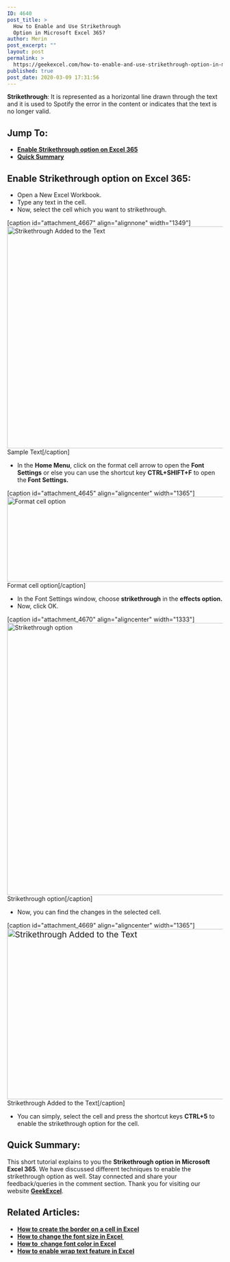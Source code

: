 ```yaml
---
ID: 4640
post_title: >
  How to Enable and Use Strikethrough
  Option in Microsoft Excel 365?
author: Merin
post_excerpt: ""
layout: post
permalink: >
  https://geekexcel.com/how-to-enable-and-use-strikethrough-option-in-microsoft-excel-365/
published: true
post_date: 2020-03-09 17:31:56
---
```

<strong>Strikethrough</strong>: It is represented as a horizontal line drawn through the text and it is used to Spotify the error in the content or indicates that the text is no longer valid.
<h2>Jump To:</h2>
<ul>
 	<li><a href="#st-1"><strong>Enable Strikethrough option on Excel 365</strong></a></li>
 	<li><a href="#st-2"><strong>Quick Summary</strong></a></li>
</ul>
<h2 id="st-1">Enable Strikethrough option on Excel 365:</h2>
<ul>
 	<li>Open a New Excel Workbook.</li>
 	<li>Type any text in the cell.</li>
 	<li>Now, select the cell which you want to strikethrough.</li>
</ul>
[caption id="attachment_4667" align="alignnone" width="1349"]<img class="wp-image-4667 size-full" src="https://geekexcel.com/wp-content/uploads/2020/03/Screenshot_4-24.png" alt="Strikethrough Added to the Text" width="1349" height="517" /> Sample Text[/caption]
<ul>
 	<li>In the <strong>Home Menu</strong>, click on the format cell arrow to open the <strong>Font Settings</strong> or else you can use the shortcut key <strong>CTRL+SHIFT+F</strong> to open the<strong> Font Settings.</strong></li>
</ul>
[caption id="attachment_4645" align="aligncenter" width="1365"]<img class="size-full wp-image-4645" src="https://geekexcel.com/wp-content/uploads/2020/03/Screenshot_2-29.png" alt="Format cell option" width="1365" height="198" /> Format cell option[/caption]
<ul>
 	<li>In the Font Settings window, choose <strong>strikethrough</strong> in the <strong>effects option.</strong></li>
 	<li>Now, click OK.</li>
</ul>
[caption id="attachment_4670" align="aligncenter" width="1333"]<img class="size-full wp-image-4670" src="https://geekexcel.com/wp-content/uploads/2020/03/Screenshot_6-9.png" alt="Strikethrough option" width="1333" height="634" /> Strikethrough option[/caption]
<ul>
 	<li>Now, you can find the changes in the selected cell.</li>
</ul>
[caption id="attachment_4669" align="aligncenter" width="1365"]<img class="wp-image-4669 size-full" style="font-size: 19px;" src="https://geekexcel.com/wp-content/uploads/2020/03/Screenshot_5-17.png" alt="Strikethrough Added to the Text" width="1365" height="397" /> Strikethrough Added to the Text[/caption]
<ul>
 	<li>You can simply, select the cell and press the shortcut keys <strong>CTRL+5</strong> to enable the strikethrough option for the cell.</li>
</ul>
<h2 id="st-2">Quick Summary:</h2>
This short tutorial explains to you the <strong>Strikethrough option in Microsoft Excel 365</strong>. We have discussed different techniques to enable the strikethrough option as well. Stay connected and share your feedback/queries in the comment section. Thank you for visiting our website <a href="https://geekexcel.com/"><strong>GeekExcel</strong></a>.
<h2>Related Articles:</h2>
<ul>
 	<li><strong><a href="https://geekexcel.com/how-to-create-a-border-on-a-cell-in-microsoft-excel-365/">How to create the border on a cell in Excel</a></strong></li>
 	<li><strong><a href="https://geekexcel.com/how-to-change-font-size-in-microsoft-excel-365/">How to change the font size in Excel </a></strong></li>
 	<li><strong><a href="https://geekexcel.com/how-to-change-font-color-in-microsoft-excel-365/">How to  change font color in Excel</a></strong></li>
 	<li><strong><a href="https://geekexcel.com/how-to-enable-wrap-text-feature-in-microsoft-excel-365/">How to enable wrap text feature in Excel</a></strong></li>
</ul>
